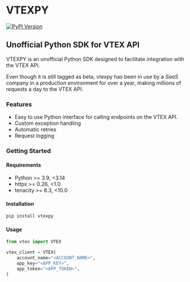 # VTEXPY
[![PyPI Version](https://img.shields.io/pypi/v/vtexpy.svg)](https://pypi.python.org/pypi/vtexpy)

## Unofficial Python SDK for VTEX API

VTEXPY is an unofficial Python SDK designed to facilitate integration with the VTEX API.

Even though it is still tagged as beta, vtexpy has been in use by a _SaaS_ company in a
production environment for over a year, making millions of requests a day to the VTEX
API.

### Features

- Easy to use Python interface for calling endpoints on the VTEX API.
- Custom exception handling
- Automatic retries
- Request logging

### Getting Started

#### Requirements

- Python >= 3.9, <3.14
- httpx >= 0.26, <1.0
- tenacity >= 8.3, <10.0

#### Installation

```bash
pip install vtexpy
```

#### Usage

```python
from vtex import VTEX

vtex_client = VTEX(
    account_name="<ACCOUNT_NAME>", 
    app_key="<APP_KEY>", 
    app_token="<APP_TOKEN>",
)
```
